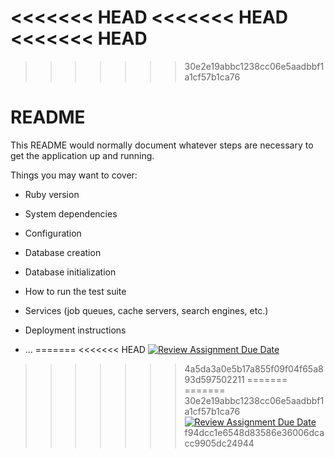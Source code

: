<<<<<<< HEAD
<<<<<<< HEAD
<<<<<<< HEAD
=======
>>>>>>> 30e2e19abbc1238cc06e5aadbbf1a1cf57b1ca76
# README

This README would normally document whatever steps are necessary to get the
application up and running.

Things you may want to cover:

* Ruby version

* System dependencies

* Configuration

* Database creation

* Database initialization

* How to run the test suite

* Services (job queues, cache servers, search engines, etc.)

* Deployment instructions

* ...
=======
<<<<<<< HEAD
[![Review Assignment Due Date](https://classroom.github.com/assets/deadline-readme-button-24ddc0f5d75046c5622901739e7c5dd533143b0c8e959d652212380cedb1ea36.svg)](https://classroom.github.com/a/JKRr5ltT)
>>>>>>> 4a5da3a0e5b17a855f09f04f65a893d597502211
=======
=======
>>>>>>> 30e2e19abbc1238cc06e5aadbbf1a1cf57b1ca76
[![Review Assignment Due Date](https://classroom.github.com/assets/deadline-readme-button-24ddc0f5d75046c5622901739e7c5dd533143b0c8e959d652212380cedb1ea36.svg)](https://classroom.github.com/a/uv_OslJ1)
>>>>>>> f94dcc1e6548d83586e36006dcacc9905dc24944
